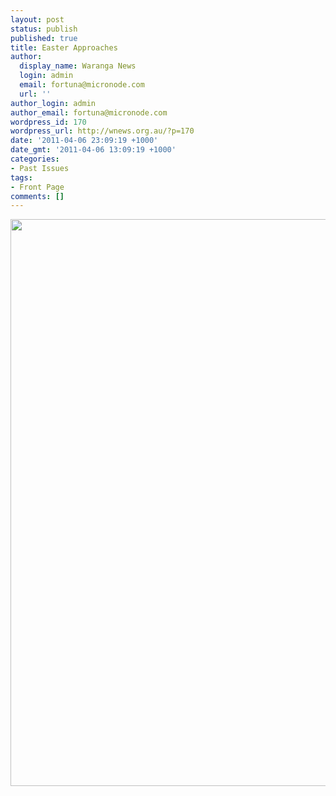 ```yaml
---
layout: post
status: publish
published: true
title: Easter Approaches
author:
  display_name: Waranga News
  login: admin
  email: fortuna@micronode.com
  url: ''
author_login: admin
author_email: fortuna@micronode.com
wordpress_id: 170
wordpress_url: http://wnews.org.au/?p=170
date: '2011-04-06 23:09:19 +1000'
date_gmt: '2011-04-06 13:09:19 +1000'
categories:
- Past Issues
tags:
- Front Page
comments: []
---
```

<p><a href="http://wnews.org.au/wp-content/uploads/2011/04/frontpage-20110407.pdf"><img class="aligncenter size-full wp-image-167" title="Front Page - 7th April 2011" src="http://wnews.org.au/wp-content/uploads/2011/04/frontpage-20110407.png" alt="" width="624" height="907" /></a></p>
